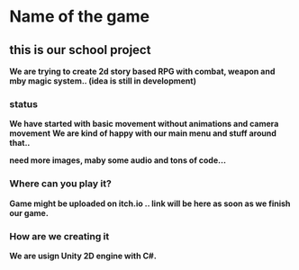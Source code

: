 # Name of the game

## this is our school project 
**We are trying to create 2d story based RPG with combat, weapon and mby magic system.. (idea is still in development)**

### status
**We have started with basic movement without animations and camera movement**
**We are kind of happy with our main menu and stuff around that..**

**need more images, maby some audio and tons of code...**

### Where can you play it?
**Game might be uploaded on itch.io .. link will be here as soon as we finish our game.**

### How are we creating it
**We are usign Unity 2D engine with C#.**